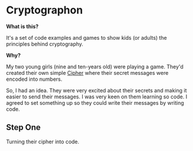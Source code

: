 # Cryptographon

**What is this?**

It's a set of code examples and games to show kids (or adults) the principles behind cryptography.

**Why?**

My two young girls (nine and ten-years old) were playing a game. They'd created their own simple [Cipher](https://en.wikipedia.org/wiki/Cipher) where their secret messages were encoded into numbers.

So, I had an idea. They were very excited about their secrets and making it easier to send their messages. I was very keen on them learning so code. I agreed to set something up so they could write their messages by writing code.

## Step One

Turning their cipher into code.